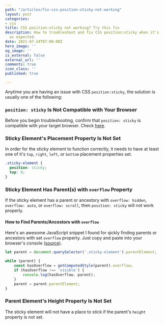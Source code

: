 ```yaml
---
path: "/articles/fix-css-position-sticky-not-working"
layout: post
categories:
- css
title: CSS position:sticky not working? Try this fix
description: How to troubleshoot and fix CSS position:sticky when it's not working
  as expected.
date: 2021-07-24T07:00:00Z
hero_image: ''
og_image: ''
is_external: false
external_url: ''
comments: true
icon_class: ''
published: true

---
```

Anytime you are having an issue with CSS `position:sticky`, the solution is usually  one of the following:

### `position: sticky`  Is Not Compatible with Your Browser

Before you begin troubleshooting, confirm that `position: sticky` is compatible with your target browser. Check [here](https://caniuse.com/css-sticky).

### Sticky Element's Placement Property Is Not Set

In order for the sticky element to function correctly, it needs to have at least one of it's `top`, `right`, `left`, or `bottom` placement properties set.

```css
.sticky-element {
  position: sticky;
  top: 0;
}
```

### Sticky Element Has Parent(s) with `overflow` Property

If the sticky element has a parent or ancestory with `overflow: hidden`, `overflow: auto`, or `overflow: scroll`, then `position: sticky` will not work properly. 

#### How to Find Parents/Ancestors with `overflow`

Here's an awesome JavaScript snippet I found for qickly finding parents or ancestors with set `overflow` property. Just copy and paste into your browser's console ([source](https://www.designcise.com/web/tutorial/how-to-fix-issues-with-css-position-sticky-not-working)).

```javascript
let parent = document.querySelector('.sticky-element').parentElement;

while (parent) {
    const hasOverflow = getComputedStyle(parent).overflow;
    if (hasOverflow !== 'visible') {
        console.log(hasOverflow, parent);
    }
    parent = parent.parentElement;
}
```

### Parent Element's Height Property Is Not Set

The sticky element will not have a place to stick if the parent's `height` property is not set.